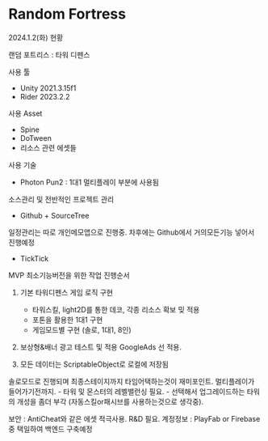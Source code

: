 # Random Fortress

2024.1.2(화) 현황

랜덤 포트리스 : 타워 디펜스

사용 툴
- Unity 2021.3.15f1
- Rider 2023.2.2

사용 Asset
- Spine
- DoTween
- 리소스 관련 에셋들

사용 기술
- Photon Pun2 : 1대1 멀티플레이 부분에 사용됨

소스관리 및 전반적인 프로젝트 관리
- Github + SourceTree
  
일정관리는 따로 개인메모앱으로 진행중. 차후에는 Github에서 거의모든기능 넣어서 진행예정
- TickTick 


MVP 최소기능버전을 위한 작업 진행순서
1. 기본 타워디펜스 게임 로직 구현
    - 타워스킬, light2D를 통한 데코, 각종 리소스 확보 밎 적용
    - 포톤을 활용한 1대1 구현
    - 게임모드별 구현 (솔로, 1대1, 8인)
    
2. 보상형&배너 광고 테스트 및 적용 GoogleAds 선 적용.

3. 모든 데이터는 ScriptableObject로 로컬에 저장됨

솔로모드로 진행되며 최종스테이지까지 타임어택하는것이 재미포인트. 멀티플레이가 들어가기전까지.
    - 타워 및 몬스터의 레벨밸런싱 필요.
    - 선택해서 업그레이드하는 타워의 개성을 좀더 부각 (자동스킬or패시브를 사용하는것으로 생각중).

보안 : AntiCheat와 같은 에셋 적극사용. R&D 필요. 
계정정보 : PlayFab or Firebase 중 택일하여 백엔드 구축예정
    




